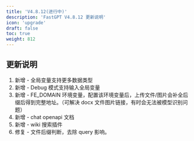 ```yaml
---
title: 'V4.8.12(进行中)'
description: 'FastGPT V4.8.12 更新说明'
icon: 'upgrade'
draft: false
toc: true
weight: 812
---
```


## 更新说明

1. 新增 - 全局变量支持更多数据类型
2. 新增 - Debug 模式支持输入全局变量
3. 新增 - FE_DOMAIN 环境变量，配置该环境变量后，上传文件/图片会补全后缀后得到完整地址。（可解决 docx 文件图片链接，有时会无法被模型识别问题）
4. 新增 - chat openapi 文档
5. 新增 - wiki 搜索插件
6. 修复 - 文件后缀判断，去除 query 影响。